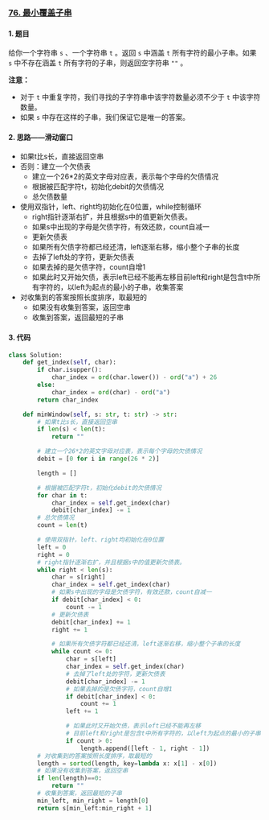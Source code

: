 ### [76. 最小覆盖子串](https://leetcode-cn.com/problems/minimum-window-substring/)

#### 1. 题目

给你一个字符串 `s` 、一个字符串 `t` 。返回 `s` 中涵盖 `t` 所有字符的最小子串。如果 `s` 中不存在涵盖 `t` 所有字符的子串，则返回空字符串 `""` 。

**注意：**

- 对于 `t` 中重复字符，我们寻找的子字符串中该字符数量必须不少于 `t` 中该字符数量。
- 如果 `s` 中存在这样的子串，我们保证它是唯一的答案。

#### 2. 思路——滑动窗口

- 如果t比s长，直接返回空串
- 否则：建立一个欠债表
  - 建立一个26*2的英文字母对应表，表示每个字母的欠债情况
  - 根据被匹配字符t，初始化debit的欠债情况
  - 总欠债数量
- 使用双指针，left、right均初始化在0位置，while控制循环
  -  right指针逐渐右扩，并且根据s中的值更新欠债表。
  - 如果s中出现的字母是欠债字符，有效还款，count自减一
  - 更新欠债表
  -  如果所有欠债字符都已经还清，left逐渐右移，缩小整个子串的长度
    -  去掉了left处的字符，更新欠债表
    - 如果去掉的是欠债字符，count自增1
    - 如果此时又开始欠债，表示left已经不能再左移目前left和right是包含t中所有字符的，以left为起点的最小的子串，收集答案
- 对收集到的答案按照长度排序，取最短的
  - 如果没有收集到答案，返回空串
  - 收集到答案，返回最短的子串

#### 3. 代码

```python
class Solution:
    def get_index(self, char):
        if char.isupper():
            char_index = ord(char.lower()) - ord("a") + 26
        else:
            char_index = ord(char) - ord("a")
        return char_index

    def minWindow(self, s: str, t: str) -> str:
        # 如果t比s长，直接返回空串
        if len(s) < len(t):
            return ""

        # 建立一个26*2的英文字母对应表，表示每个字母的欠债情况
        debit = [0 for i in range(26 * 2)]

        length = []

        # 根据被匹配字符t，初始化debit的欠债情况
        for char in t:
            char_index = self.get_index(char)
            debit[char_index] -= 1
        # 总欠债情况
        count = len(t)

        # 使用双指针，left、right均初始化在0位置
        left = 0
        right = 0
        # right指针逐渐右扩，并且根据s中的值更新欠债表。
        while right < len(s):
            char = s[right]
            char_index = self.get_index(char)
            # 如果s中出现的字母是欠债字符，有效还款，count自减一
            if debit[char_index] < 0:
                count -= 1
            # 更新欠债表
            debit[char_index] += 1
            right += 1

            # 如果所有欠债字符都已经还清，left逐渐右移，缩小整个子串的长度
            while count <= 0:
                char = s[left]
                char_index = self.get_index(char)
                # 去掉了left处的字符，更新欠债表
                debit[char_index] -= 1
                # 如果去掉的是欠债字符，count自增1
                if debit[char_index] < 0:
                    count += 1
                left += 1

                # 如果此时又开始欠债，表示left已经不能再左移
                # 目前left和right是包含t中所有字符的，以left为起点的最小的子串，收集答案
                if count > 0:
                    length.append([left - 1, right - 1])
        # 对收集到的答案按照长度排序，取最短的
        length = sorted(length, key=lambda x: x[1] - x[0])
        # 如果没有收集到答案，返回空串
        if len(length)==0:
            return ""
        # 收集到答案，返回最短的子串
        min_left, min_right = length[0]
        return s[min_left:min_right + 1]
```

